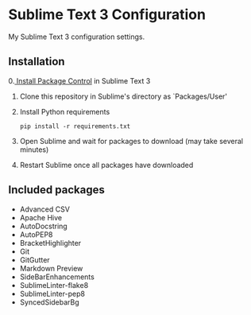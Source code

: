 # Sublime Text 3 Configuration

My Sublime Text 3 configuration settings.

## Installation

0.[ Install Package Control](https://packagecontrol.io/installation) in Sublime Text 3

1. Clone this repository in Sublime's directory as `Packages/User'

2. Install Python requirements

    ```
    pip install -r requirements.txt
    ```

3. Open Sublime and wait for packages to download (may take several minutes)

4. Restart Sublime once all packages have downloaded

## Included packages

* Advanced CSV
* Apache Hive
* AutoDocstring
* AutoPEP8
* BracketHighlighter
* Git
* GitGutter
* Markdown Preview
* SideBarEnhancements
* SublimeLinter-flake8
* SublimeLinter-pep8
* SyncedSidebarBg
